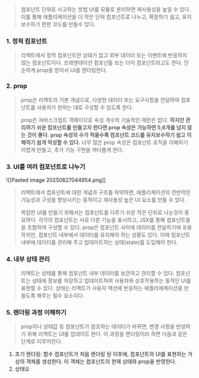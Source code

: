 >  컴포넌트 단위로 사고하는 방법
>  UI를 모듈로 분리하면 재사용성을 높일 수 있다. 이를 통해 애플리케이션을 더 작은 단위 컴포넌트로 나누고, 확장하기 쉽고, 유지보수하기 편한 코드를 만들수 있다.

### 1. 정적 컴포넌트

>  리액트에서 정적 컴포넌트란 상태가 없고 외부 데이터 또는 이벤트에 반응하지 않는 컴포넌트이다. 프레젠테이션 컴포넌틑 또는 더미 컴포넌트라고도 한다. 단순하게 prop을 받아서 UI를 렌더링한다.

### 2. prop

> prop은 리액트의 기본 개념으로, 다양한 데이터 또는 요구사항을 전달하여 컴포넌트를 사용자가 원하는 대로 구성할 수 있도록 한다.
> 
> prop은 자바스크립트 객체이므로 속성 개수의 기술적인 제한은 없다. **하지만 관리하기 쉬운 컴포넌트를 만들고자 한다면 prop 속성은 가능하면 5,6개를 넘지 않는 것이 좋다**. **prop 속성의 수가 적을수록 컴포넌트 코드를 유지보수하기 쉽고 이해하기 쉽게 작성할 수 있다.** 너무 많은 prop 속성은 컴포넌트 로직을 이해하기 어렵게 만들고, 추가 기능 구현을 까다롭게 한다.

### 3.  UI를 여러 컴포넌트로 나누기

![[Pasted image 20250827044954.png]]

> 리액트에서 컴포넌트에 대한 개념과 구조를 파악하면, 애플리케이션의 전반적인 기능성과 구성을 향상시키는 동적이고 재사용성 높은 UI 요소를 만들 수 있다.
> 
> 복잡한 UI를 만들기 위해서는 컴포넌트를 다루기 쉬운 작은 단위로 나눈것이 중요하다.
> 각각의 컴포넌트는 서로 다른 기능을 표시하고, JSX를 통해 컴포넌트들을 조합하여 구성할 수 있다.
> prop은 컴포넌트 사이에 데이터를 전달하기에 유용하지만, 컴포넌트 내부에서 데이터를 유지해야 하는 상황도 있다. 이때 컴포넌트 내부에 데이터를 관리해 주고 업데이트하는 상태(state)를 도입해야 한다.


### 4. 내부 상태 관리

>  리액트는 상태를 통해 컴포넌트 내부 데이터를 보관하고 관리할 수 있다. 컴포넌트는 상태에 정보를 저장하고 업데이트하여 사용자와 상호작용하는 동적인 UI를 표현할 수 있다. 상태는 리액트가 사용자 액션에 반응하는 애플리에케이션을 만들도록 해주는 필수 요소이다.

### 5. 렌더링 과정 이해하기

> prop이나 상태값 등 컴포넌트가 참조하는 데이터가 바뀌면, 변경 사항을 반양하기 위해 리액트는 UI를 업데이트 한다. 이 과정을 렌더링이라 하면 다음과 같은 단계로 이루어진다.

1. 초기 렌더링: 함수 컴포넌트가 처음 렌더링 된 이후에, 컴포넌트의 UI를 표현하는 가상의 객체를 생성한다. 이 객체는 컴포넌트의 현재 상태와 prop을 반영한다.
2. 상태오
